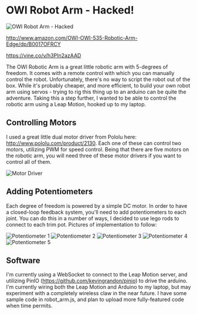 # OWI Robot Arm - Hacked!

![OWI Robot Arm - Hacked](img/robot01.JPG)

http://www.amazon.com/OWI-OWI-535-Robotic-Arm-Edge/dp/B0017OFRCY

https://vine.co/v/h3PIn2azAAD

The OWI Robotic Arm is a great little robotic arm with 5-degrees of freedom. It comes with a remote control with which you can manually control the robot. Unfortunately, there's no way to script the robot out of the box. While it's probably cheaper, and more efficient, to build your own robot arm using servos - trying to rig this thing up to an arduino can be quite the adventure. Taking this a step further, I wanted to be able to control the robotic arm using a Leap Motion, hooked up to my laptop.

## Controlling Motors

I used a great little dual motor driver from Pololu here: http://www.pololu.com/product/2130. Each one of these can control two motors, utilizing PWM for speed control. Being that there are five motors on the robotic arm, you will need three of these motor drivers if you want to control all of them.

![Motor Driver](img/motor-driver.JPG)

## Adding Potentiometers

Each degree of freedom is powered by a simple DC motor. In order to have a closed-loop feedback system, you'll need to add potentiometers to each joint. You can do this in a number of ways, I decided to use lego rods to connect to each trim pot. Pictures of implementation to follow:

![Potentiometer 1](img/pot-1.JPG)
![Potentiometer 2](img/pot-2.JPG)
![Potentiometer 3](img/pot-3.JPG)
![Potentiometer 4](img/pot-4.JPG)
![Potentiometer 5](img/pot-5.JPG)

## Software

I'm currently using a WebSocket to connect to the Leap Motion server, and utilizing PinIO (https://github.com/kevingrandon/pinio) to drive the arduino. I'm currently wiring both the Leap Motion and Arduino to my laptop, but may experiment with a completely wireless claw in the near future. I have some sample code in robot_arm.js, and plan to upload more fully-featured code when time permits.